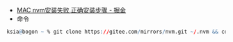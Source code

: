 - [MAC nvm安装失败,正确安装步骤 - 掘金](https://juejin.cn/post/7075600154635534344)
- 命令
```r
ksia@bogon ~ % git clone https://gitee.com/mirrors/nvm.git ~/.nvm && cd ~/.nvm && git checkout `git describe --abbrev=0 --tags`
```